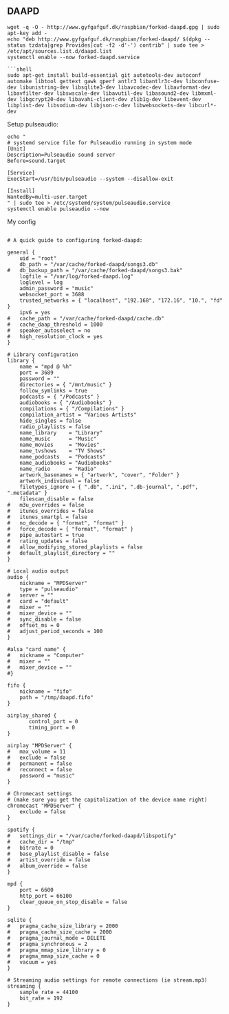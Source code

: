 ## DAAPD 

```shell
wget -q -O - http://www.gyfgafguf.dk/raspbian/forked-daapd.gpg | sudo apt-key add -
echo "deb http://www.gyfgafguf.dk/raspbian/forked-daapd/ $(dpkg --status tzdata|grep Provides|cut -f2 -d'-') contrib" | sudo tee > /etc/apt/sources.list.d/daapd.list
systemctl enable --now forked-daapd.service

```shell
sudo apt-get install build-essential git autotools-dev autoconf automake libtool gettext gawk gperf antlr3 libantlr3c-dev libconfuse-dev libunistring-dev libsqlite3-dev libavcodec-dev libavformat-dev libavfilter-dev libswscale-dev libavutil-dev libasound2-dev libmxml-dev libgcrypt20-dev libavahi-client-dev zlib1g-dev libevent-dev libplist-dev libsodium-dev libjson-c-dev libwebsockets-dev libcurl*-dev
```

Setup pulseaudio:  
```shell
echo "
# systemd service file for Pulseaudio running in system mode
[Unit]
Description=Pulseaudio sound server
Before=sound.target

[Service]
ExecStart=/usr/bin/pulseaudio --system --disallow-exit

[Install]
WantedBy=multi-user.target
" | sudo tee > /etc/systemd/system/pulseaudio.service 
systemctl enable pulseaudio --now
```


My config
```text

# A quick guide to configuring forked-daapd:

general {
	uid = "root"
	db_path = "/var/cache/forked-daapd/songs3.db"
#	db_backup_path = "/var/cache/forked-daapd/songs3.bak"
	logfile = "/var/log/forked-daapd.log"
	loglevel = log
	admin_password = "music"
	websocket_port = 3688
	trusted_networks = { "localhost", "192.168", "172.16", "10.", "fd" }
	ipv6 = yes
#	cache_path = "/var/cache/forked-daapd/cache.db"
#	cache_daap_threshold = 1000
#	speaker_autoselect = no
#	high_resolution_clock = yes
}

# Library configuration
library {
	name = "mpd @ %h"
	port = 3689
	password = ""
	directories = { "/mnt/music" }
	follow_symlinks = true
	podcasts = { "/Podcasts" }
	audiobooks = { "/Audiobooks" }
	compilations = { "/Compilations" }
	compilation_artist = "Various Artists"
	hide_singles = false
	radio_playlists = false
	name_library    = "Library"
	name_music      = "Music"
	name_movies     = "Movies"
	name_tvshows    = "TV Shows"
	name_podcasts   = "Podcasts"
	name_audiobooks = "Audiobooks"
	name_radio      = "Radio"
	artwork_basenames = { "artwork", "cover", "Folder" }
	artwork_individual = false
	filetypes_ignore = { ".db", ".ini", ".db-journal", ".pdf", ".metadata" }
	filescan_disable = false
#	m3u_overrides = false
#	itunes_overrides = false
#	itunes_smartpl = false
#	no_decode = { "format", "format" }
#	force_decode = { "format", "format" }
#	pipe_autostart = true
#	rating_updates = false
#	allow_modifying_stored_playlists = false
#	default_playlist_directory = ""
}

# Local audio output
audio {
	nickname = "MPDServer"
	type = "pulseaudio"
#	server = ""
#	card = "default"
#	mixer = ""
#	mixer_device = ""
#	sync_disable = false
#	offset_ms = 0
#	adjust_period_seconds = 100
}

#alsa "card name" {
#	nickname = "Computer"
#	mixer = ""
#	mixer_device = ""
#}

fifo {
	nickname = "fifo"
	path = "/tmp/daapd.fifo"
}

airplay_shared {
       control_port = 0
       timing_port = 0
}

airplay "MPDServer" {
#	max_volume = 11
#	exclude = false
#	permanent = false
#	reconnect = false
	password = "music"
}

# Chromecast settings
# (make sure you get the capitalization of the device name right)
chromecast "MPDServer" {
	exclude = false
}

spotify {
#	settings_dir = "/var/cache/forked-daapd/libspotify"
#	cache_dir = "/tmp"
#	bitrate = 0
#	base_playlist_disable = false
#	artist_override = false
#	album_override = false
}

mpd {
	port = 6600
	http_port = 66100
	clear_queue_on_stop_disable = false
}

sqlite {
#	pragma_cache_size_library = 2000
#	pragma_cache_size_cache = 2000
#	pragma_journal_mode = DELETE
#	pragma_synchronous = 2
#	pragma_mmap_size_library = 0
#	pragma_mmap_size_cache = 0
#	vacuum = yes
}

# Streaming audio settings for remote connections (ie stream.mp3)
streaming {
	sample_rate = 44100
	bit_rate = 192
}

```
